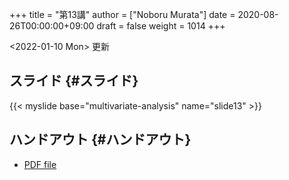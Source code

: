 +++
title = "第13講"
author = ["Noboru Murata"]
date = 2020-08-26T00:00:00+09:00
draft = false
weight = 1014
+++

<span class="timestamp-wrapper"><span class="timestamp">&lt;2022-01-10 Mon&gt; </span></span> 更新


## スライド {#スライド}

{{< myslide base="multivariate-analysis" name="slide13" >}}


## ハンドアウト {#ハンドアウト}

-   [PDF file](https://noboru-murata.github.io/multivariate-analysis/pdfs/slide13.pdf)